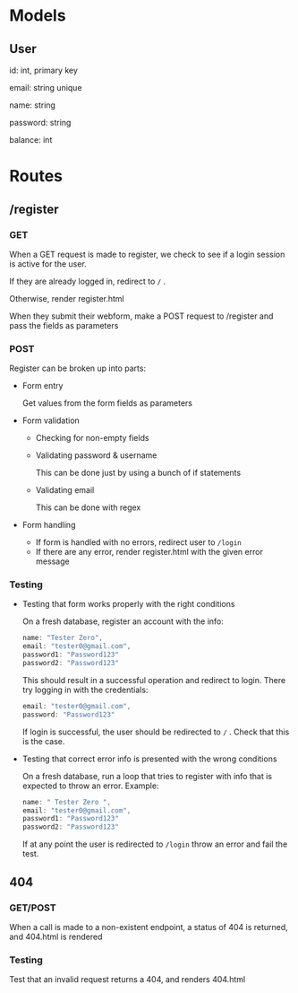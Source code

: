 # Models

## User

id: int, primary key

email: string unique

name: string

password: string

balance: int

# Routes

## /register

### GET

When a GET request is made to register, we check to see if a login session is active for the user. 

If they are already logged in, redirect to `/` . 

Otherwise, render register.html

When they submit their webform, make a POST request to /register and pass the fields as parameters

### POST

Register can be broken up into parts:

- Form entry

    Get values from the form fields as parameters

- Form validation
    - Checking for non-empty fields
    - Validating password & username

        This can be done just by using a bunch of if statements

    - Validating email

        This can be done with regex

- Form handling
    - If form is handled with no errors, redirect user to `/login`
    - If there are any error, render register.html with the given error message

### Testing

- Testing that form works properly with the right conditions

    On a fresh database, register an account with the info:

    ```jsx
    name: "Tester Zero",
    email: "tester0@gmail.com",
    password1: "Password123"
    password2: "Password123" 
    ```

    This should result in a successful operation and redirect to login. There try logging in with the credentials:

    ```jsx
    email: "tester0@gmail.com",
    password: "Password123"
    ```

    If login is successful, the user should be redirected to `/` . Check that this is the case.

- Testing that correct error info is presented with the wrong conditions

    On a fresh database, run a loop that tries to register with info that is expected to throw an error. Example:

    ```jsx
    name: " Tester Zero ",
    email: "tester0@gmail.com",
    password1: "Password123"
    password2: "Password123" 
    ```

    If at any point the user is redirected to `/login` throw an error and fail the test.

## 404

### GET/POST

When a call is made to a non-existent endpoint, a status of 404 is returned, and 404.html is rendered

### Testing

Test that an invalid request returns a 404, and renders 404.html
